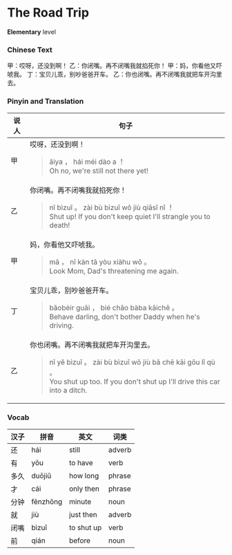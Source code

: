 # The Road Trip
**Elementary** level
### Chinese Text
甲：哎呀，还没到啊！
乙：你闭嘴。再不闭嘴我就掐死你！
甲：妈，你看他又吓唬我。
丁：宝贝儿乖，别吵爸爸开车。
乙：你也闭嘴。再不闭嘴我就把车开沟里去。

### Pinyin and Translation
|说人|句子|
|----|----|
|甲|哎呀，还没到啊！<blockquote>āiya ， hái méi dào a ！<br />Oh no, we're still not there yet!</blockquote>|
|乙|你闭嘴。再不闭嘴我就掐死你！<blockquote>nǐ bìzuǐ 。 zài bù bìzuǐ wǒ jiù qiāsǐ nǐ ！<br />Shut up! If you don't keep quiet I'll strangle you to death!</blockquote>|
|甲|妈，你看他又吓唬我。<blockquote>mā ， nǐ kàn tā yòu xiàhu wǒ 。<br />Look Mom, Dad's threatening me again.</blockquote>|
|丁|宝贝儿乖，别吵爸爸开车。<blockquote>bǎobèir guāi ， bié chǎo bàba kāichē 。<br />Behave darling, don't bother Daddy when he's driving.</blockquote>|
|乙|你也闭嘴。再不闭嘴我就把车开沟里去。<blockquote>nǐ yě bìzuǐ 。 zài bù bìzuǐ wǒ jiù bǎ chē kāi gōu lǐ qù 。<br />You shut up too. If you don't shut up I'll drive this car into a ditch.</blockquote>|
### Vocab
|汉子|拼音|英文|词类|
|----|----|----|----|
|还|hái|still|adverb|
|有|yǒu|to have|verb|
|多久|duōjiǔ|how long|phrase|
|才|cái|only then|phrase|
|分钟|fēnzhōng|minute|noun|
|就|jiù|just then|adverb|
|闭嘴|bìzuǐ|to shut up|verb|
|前|qián|before|noun|